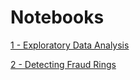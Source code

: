 # Notebooks

[1 - Exploratory Data Analysis](https://github.com/umitkaanusta/SNA-Trust-Networks/blob/main/sna_bitcoin_otc/notebooks/1_EDA.ipynb)

[2 - Detecting Fraud Rings](https://github.com/umitkaanusta/SNA-Trust-Networks/blob/main/sna_bitcoin_otc/notebooks/2_Detecting_Fraud_Rings.ipynb)